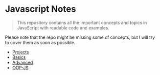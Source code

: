 # Javascript Notes
> This repository contains all the important concepts and topics in JavaScript with readable code and examples.

Please note that the repo might be missing some of concepts, but I will try to cover them as soon as possible.


* [Projects](projects)
* [Basics](basics)
* [Advanced](advanced)
* [OOP-JS](oops-js)
